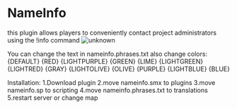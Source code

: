 # NameInfo
this plugin allows players to conveniently contact project administrators using the !info command
![unknown](https://user-images.githubusercontent.com/72163193/158573443-381bb08b-cd61-4baf-8c01-131e4290da40.png)

You can change the text in nameinfo.phrases.txt
also change colors:
{DEFAULT}
{RED}
{LIGHTPURPLE}
{GREEN}
{LIME}
{LIGHTGREEN}
{LIGHTRED}
{GRAY}
{LIGHTOLIVE}
{OLIVE}
{PURPLE}
{LIGHTBLUE}
{BLUE}

Installation:
1.Download plugin
2.move nameinfo.smx to plugins
3.move nameinfo.sp to scripting 
4.move nameinfo.phrases.txt to translations
5.restart server or change map
